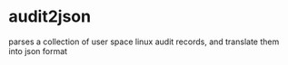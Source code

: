 # audit2json
parses a collection of user space linux audit records, and translate them into json format
